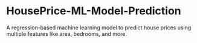 # HousePrice-ML-Model-Prediction
A regression-based machine learning model to predict house prices using multiple features like area, bedrooms, and more.
